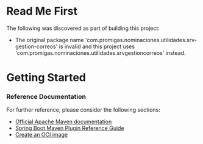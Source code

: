 # Read Me First
The following was discovered as part of building this project:

* The original package name 'com.promigas.nominaciones.utilidades.srv-gestion-correos' is invalid and this project uses 'com.promigas.nominaciones.utilidades.srvgestioncorreos' instead.

# Getting Started

### Reference Documentation
For further reference, please consider the following sections:

* [Official Apache Maven documentation](https://maven.apache.org/guides/index.html)
* [Spring Boot Maven Plugin Reference Guide](https://docs.spring.io/spring-boot/docs/2.4.5/maven-plugin/reference/html/)
* [Create an OCI image](https://docs.spring.io/spring-boot/docs/2.4.5/maven-plugin/reference/html/#build-image)

